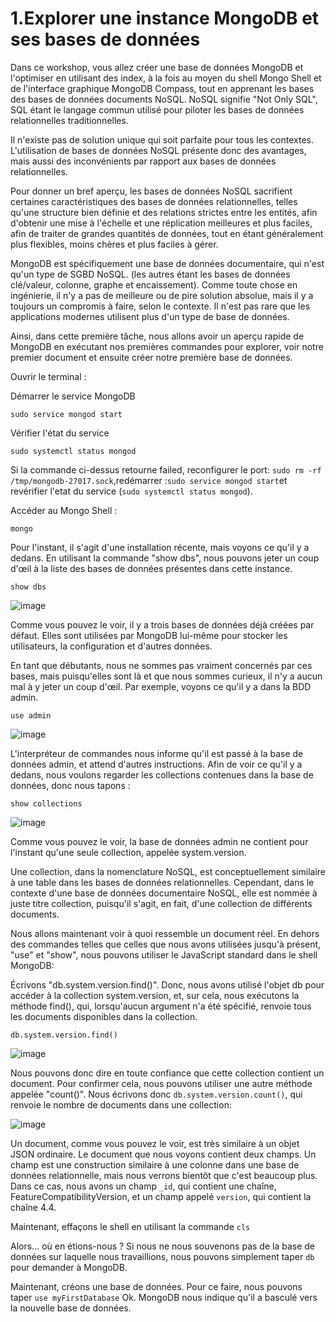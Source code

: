 # 1.Explorer une instance MongoDB et ses bases de données

Dans ce workshop, vous allez créer une base de données MongoDB et l'optimiser en utilisant des index, à la fois au moyen du shell Mongo Shell et de l'interface graphique MongoDB Compass, tout en apprenant les bases des bases de données documents NoSQL.
NoSQL signifie "Not Only SQL", SQL étant le langage commun utilisé pour piloter les bases de données relationnelles traditionnelles. 

Il n'existe pas de solution unique qui soit parfaite pour tous les contextes. L'utilisation de bases de données NoSQL présente donc des avantages, mais aussi des inconvénients par rapport aux bases de données relationnelles. 

Pour donner un bref aperçu, les bases de données NoSQL sacrifient certaines caractéristiques des bases de données relationnelles, telles qu'une structure bien définie et des relations strictes entre les entités, afin d'obtenir une mise à l'échelle et une réplication meilleures et plus faciles, afin de traiter de grandes quantités de données, tout en étant généralement plus flexibles, moins chères et plus faciles à gérer. 

MongoDB est spécifiquement une base de données documentaire, qui n'est qu'un type de SGBD NoSQL. (les autres étant les bases de données clé/valeur, colonne, graphe et encaissement). Comme toute chose en ingénierie, il n'y a pas de meilleure ou de pire solution absolue, mais il y a toujours un compromis à faire, selon le contexte. Il n'est pas rare que les applications modernes utilisent plus d'un type de base de données. 

Ainsi, dans cette première tâche, nous allons avoir un aperçu rapide de MongoDB en exécutant nos premières commandes pour explorer, voir notre premier document et ensuite créer notre première base de données. 

Ouvrir le terminal :

Démarrer le service MongoDB
```
sudo service mongod start
```
Vérifier l'état du service 
```
sudo systemctl status mongod
```
Si la commande ci-dessus retourne failed, reconfigurer le port: ```sudo rm -rf /tmp/mongodb-27017.sock```,redémarrer :```sudo service mongod start```et revérifier l'etat du service (```sudo systemctl status mongod```).

Accéder au Mongo Shell :

```
mongo
```

Pour l'instant, il s'agit d'une installation récente, mais voyons ce qu'il y a dedans. En utilisant la commande "show dbs", nous pouvons jeter un coup d'œil à la liste des bases de données présentes dans cette instance. 

```
show dbs
```
![image](https://user-images.githubusercontent.com/73080397/212306927-a76dbe4b-1cf7-4da9-b6b6-ce6c1d96a16b.png)

Comme vous pouvez le voir, il y a trois bases de données déjà créées par défaut. Elles sont utilisées par MongoDB lui-même pour stocker les utilisateurs, la configuration et d'autres données.

En tant que débutants, nous ne sommes pas vraiment concernés par ces bases, mais puisqu'elles sont là et que nous sommes curieux, il n'y a aucun mal à y jeter un coup d'œil. Par exemple, voyons ce qu'il y a dans la BDD admin.

```
use admin
```
![image](https://user-images.githubusercontent.com/73080397/212309121-24589e0e-491a-4072-822b-ed8960068e6f.png)

L'interpréteur de commandes nous informe qu'il est passé à la base de données admin, et attend d'autres instructions. Afin de voir ce qu'il y a dedans, nous voulons regarder les collections contenues dans la base de données, donc nous tapons :

```
show collections
```
![image](https://user-images.githubusercontent.com/73080397/212309993-24392ade-8b44-49f9-b7ce-6f442d147d2c.png)

Comme vous pouvez le voir, la base de données admin ne contient pour l'instant qu'une seule collection, appelée system.version. 

Une collection, dans la nomenclature NoSQL, est conceptuellement similaire à une table dans les bases de données relationnelles. Cependant, dans le contexte d'une base de données documentaire NoSQL, elle est nommée à juste titre collection, puisqu'il s'agit, en fait, d'une collection de différents documents. 

Nous allons maintenant voir à quoi ressemble un document réel. En dehors des commandes telles que celles que nous avons utilisées jusqu'à présent, "use" et "show", nous pouvons utiliser le JavaScript standard dans le shell MongoDB:

Écrivons "db.system.version.find()". Donc, nous avons utilisé l'objet db pour accéder à la collection system.version, et, sur cela, nous exécutons la méthode find(), qui, lorsqu'aucun argument n'a été spécifié, renvoie tous les documents disponibles dans la collection. 

```
db.system.version.find()
```
![image](https://user-images.githubusercontent.com/73080397/212310692-44b6dcb5-6b89-4e58-8996-bee04e2d2b4a.png)

Nous pouvons donc dire en toute confiance que cette collection contient un document. Pour confirmer cela, nous pouvons utiliser une autre méthode appelée "count()". Nous écrivons donc ```db.system.version.count()```, qui renvoie le nombre de documents dans une collection:

![image](https://user-images.githubusercontent.com/73080397/212311611-7ffe5164-1da2-41b5-832a-521aeae49535.png)

 Un document, comme vous pouvez le voir, est très similaire à un objet JSON ordinaire. Le document que nous voyons contient deux champs. Un champ est une construction similaire à une colonne dans une base de données relationnelle, mais nous verrons bientôt que c'est beaucoup plus. Dans ce cas, nous avons un champ `_id`, qui contient une chaîne, FeatureCompatibilityVersion, et un champ appelé `version`, qui contient la chaîne 4.4.
 
 Maintenant, effaçons le shell en utilisant la commande `cls`
 
 Alors... où en étions-nous ? Si nous ne nous souvenons pas de la base de données sur laquelle nous travaillions, nous pouvons simplement taper `db` pour demander à MongoDB. 
 
 Maintenant, créons une base de données. Pour ce faire, nous pouvons taper `use myFirstDatabase` Ok. MongoDB nous indique qu'il a basculé vers la nouvelle base de données. 
 
 
